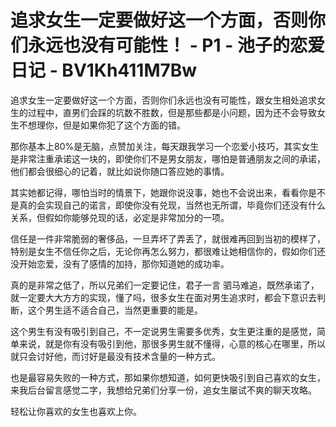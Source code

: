 # 追求女生一定要做好这一个方面，否则你们永远也没有可能性！ - P1 - 池子的恋爱日记 - BV1Kh411M7Bw

追求女生一定要做好这一个方面，否则你们永远也没有可能性，跟女生相处追求女生的过程中，直男们会踩的坑数不胜数，但是那些都是小问题，因为还不会导致女生不想理你，但是如果你犯了这个方面的错。

那你基本上80%是无脑，点赞加关注，每天跟我学习一个恋爱小技巧，其实女生是非常注重承诺这一块的，即使你们不是男女朋友，哪怕是普通朋友之间的承诺，他们都会很细心的记着，就比如说你随口答应她的事情。

其实她都记得，哪怕当时的情景下，她跟你说没事，她也不会说出来，看看你是不是真的会实现自己的诺言，即使你没有兑现，当然也无所谓，毕竟你们还没有什么关系，但假如你能够兑现的话，必定是非常加分的一项。

信任是一件非常脆弱的奢侈品，一旦弄坏了弄丢了，就很难再回到当初的模样了，特别是女生不信任你之后，无论你再怎么努力，都很难让她相信你的，假如你们还没开始恋爱，没有了感情的加持，那你知道她的成功率。

真的是非常之低了，所以兄弟们一定要记住，君子一言 驷马难追，既然承诺了，就一定要大大方方的实现，懂了吗，很多女生在面对男生追求时，都会下意识去判断，这个男生适不适合自己，当然更重要的能是。

这个男生有没有吸引到自己，不一定说男生需要多优秀，女生更注重的是感觉，简单来说，就是你有没有吸引到他，那很多男生就不懂得，心意的核心在哪里，所以就只会讨好他，而讨好是最没有技术含量的一种方式。

也是最容易失败的一种方式，那如果你想知道，如何更快吸引到自己喜欢的女生，来我后台留言感觉二字，我想给兄弟们分享一份，追女生屡试不爽的聊天攻略。

轻松让你喜欢的女生也喜欢上你。